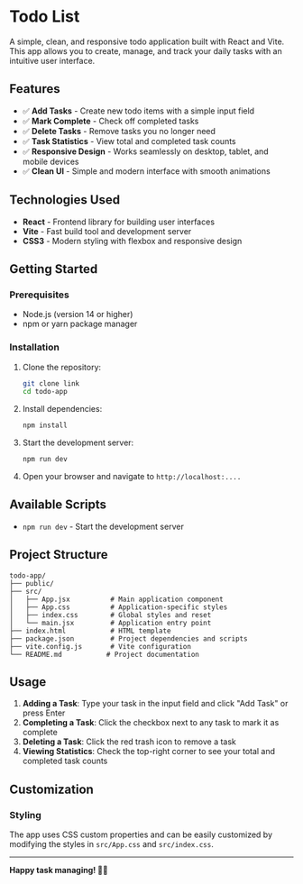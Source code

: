 # Todo List 

A simple, clean, and responsive todo application built with React and Vite. This app allows you to create, manage, and track your daily tasks with an intuitive user interface.

## Features

- ✅ **Add Tasks** - Create new todo items with a simple input field
- ✅ **Mark Complete** - Check off completed tasks
- ✅ **Delete Tasks** - Remove tasks you no longer need
- ✅ **Task Statistics** - View total and completed task counts
- ✅ **Responsive Design** - Works seamlessly on desktop, tablet, and mobile devices
- ✅ **Clean UI** - Simple and modern interface with smooth animations

## Technologies Used

- **React** - Frontend library for building user interfaces
- **Vite** - Fast build tool and development server
- **CSS3** - Modern styling with flexbox and responsive design


## Getting Started

### Prerequisites

- Node.js (version 14 or higher)
- npm or yarn package manager

### Installation

1. Clone the repository:
   ```bash
   git clone link
   cd todo-app
   ```

2. Install dependencies:
   ```bash
   npm install
   ```

3. Start the development server:
   ```bash
   npm run dev
   ```

4. Open your browser and navigate to `http://localhost:....`

## Available Scripts

- `npm run dev` - Start the development server

## Project Structure

```
todo-app/
├── public/
├── src/
│   ├── App.jsx          # Main application component
│   ├── App.css          # Application-specific styles
│   ├── index.css        # Global styles and reset
│   └── main.jsx         # Application entry point
├── index.html           # HTML template
├── package.json         # Project dependencies and scripts
├── vite.config.js       # Vite configuration
└── README.md           # Project documentation
```

## Usage

1. **Adding a Task**: Type your task in the input field and click "Add Task" or press Enter
2. **Completing a Task**: Click the checkbox next to any task to mark it as complete
3. **Deleting a Task**: Click the red trash icon to remove a task
4. **Viewing Statistics**: Check the top-right corner to see your total and completed task counts

## Customization

### Styling
The app uses CSS custom properties and can be easily customized by modifying the styles in `src/App.css` and `src/index.css`.


---

**Happy task managing! 📝✨**
